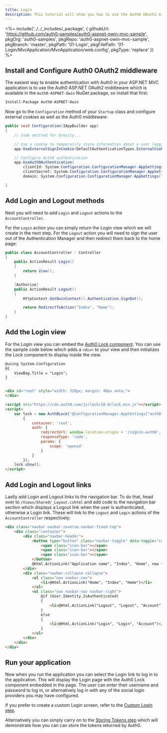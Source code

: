 ```yaml
---
title: Login
description: This tutorial will show you how to use the Auth0 OAuth2 middleware to add authentication to your web app.
---
```


<%= include('../../_includes/_package', {
  githubUrl: 'https://github.com/auth0-samples/auth0-aspnet-owin-mvc-sample',
  pkgOrg: 'auth0-samples',
  pkgRepo: 'auth0-aspnet-owin-mvc-sample',
  pkgBranch: 'master',
  pkgPath: '01-Login',
  pkgFilePath: '01-Login/MvcApplication/MvcApplication/web.config',
  pkgType: 'replace'
}) %>

## Install and Configure Auth0 OAuth2 middleware

The easiest way to enable authentication with Auth0 in your ASP.NET MVC application is to use the Auth0 ASP.NET OAuth2 middleware which is available in the `Auth0-ASPNET-Owin` NuGet package, so install that first:

``` bash
Install-Package Auth0-ASPNET-Owin
```

Now go to the `Configuration` method of your `Startup` class and configure external cookies as well as the Auth0 middleware:

```cs
public void Configuration(IAppBuilder app)
{
    // Code omitted for brevity...

    // Use a cookie to temporarily store information about a user logging in with a third party login provider
    app.UseExternalSignInCookie(DefaultAuthenticationTypes.ExternalCookie);

    // Configure Auth0 authentication
    app.UseAuth0Authentication(
        clientId: System.Configuration.ConfigurationManager.AppSettings["auth0:ClientId"],
        clientSecret: System.Configuration.ConfigurationManager.AppSettings["auth0:ClientSecret"],
        domain: System.Configuration.ConfigurationManager.AppSettings["auth0:Domain"]);

}
```

## Add Login and Logout methods

Next you will need to add `Login` and `Logout` actions to the `AccountController`. 

For the `Login` action you can simply return the Login view which we will create in the next step. For the `Logout` action you will need to sign the user out of the Authentication Manager and then redirect them back to the home page:

```cs
public class AccountController : Controller
{
    public ActionResult Login()
    {
        return View();
    }

    [Authorize]
    public ActionResult Logout()
    {
        HttpContext.GetOwinContext().Authentication.SignOut();

        return RedirectToAction("Index", "Home");
    }
}
```

## Add the Login view

For the Login view you can embed the [Auth0 Lock component](/libraries/lock). You can use the sample code below which adds a `<div>` to your view and then initializes the Lock component to display inside the view.

``` html
@using System.Configuration
@{
    ViewBag.Title = "Login";
}


<div id="root" style="width: 320px; margin: 40px auto;">
</div>

<script src="https://cdn.auth0.com/js/lock/10.0/lock.min.js"></script>
<script>
    var lock = new Auth0Lock('@ConfigurationManager.AppSettings["auth0:ClientId"]', '@ConfigurationManager.AppSettings["auth0:Domain"]',
        {
            container: 'root',
            auth: {
                redirectUrl: window.location.origin + '/signin-auth0',
                responseType: 'code',
                params: {
                    scope: 'openid'
                }
            }
        });
    lock.show();
</script>
```

## Add Login and Logout links

Lastly add Login and Logout links to the navigation bar. To do that, head over to `/Views/Shared/_Layout.cshtml` and add code to the navigation bar section which displays a Logout link when the user is authenticated, otherwise a Login link. These will link to the `Logout` and `Login` actions of the `AccountController` respectively:  

```html
<div class="navbar navbar-inverse navbar-fixed-top">
    <div class="container">
        <div class="navbar-header">
            <button type="button" class="navbar-toggle" data-toggle="collapse" data-target=".navbar-collapse">
                <span class="icon-bar"></span>
                <span class="icon-bar"></span>
                <span class="icon-bar"></span>
            </button>
            @Html.ActionLink("Application name", "Index", "Home", new { area = "" }, new { @class = "navbar-brand" })
        </div>
        <div class="navbar-collapse collapse">
            <ul class="nav navbar-nav">
                <li>@Html.ActionLink("Home", "Index", "Home")</li>
            </ul>
            <ul class="nav navbar-nav navbar-right">
                @if (User.Identity.IsAuthenticated)
                {
                    <li>@Html.ActionLink("Logout", "Logout", "Account")</li>
                }
                else
                {
                    <li>@Html.ActionLink("Login", "Login", "Account")</li>
                }
            </ul>
        </div>
    </div>
</div>
```

## Run your application

Now when you run the application you can select the Login link to log in to the application. This will display the Login page with the Auth0 Lock component embedded in the page. The user can enter their username and password to log in, or alternatively log in with any of the social login providers you may have configured.

If you prefer to create a custom Login screen, refer to the [Custom Login step](/quickstart/webapp/aspnet-owin/02-login-custom). 

Alternatively you can simply carry on to the [Storing Tokens step](/quickstart/webapp/aspnet-owin/03-storing-tokens) which will demonstrate how you can can store the tokens returned by Auth0.